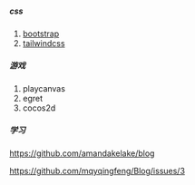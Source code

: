 ##### css

1. [bootstrap](https://www.bootcss.com/)
2. [tailwindcss](https://www.tailwindcss.cn/)



##### 游戏

1. playcanvas
2. egret
3. cocos2d



##### 学习

https://github.com/amandakelake/blog

https://github.com/mqyqingfeng/Blog/issues/3
